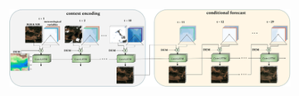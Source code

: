 ![alt text](./overview_figure/overview_conv_lstm.gif "ConvLSTM Training Procedure for Land Surface Prediction")